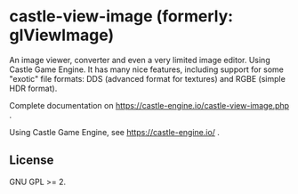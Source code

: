 # castle-view-image (formerly: glViewImage)

An image viewer, converter and even a very limited image editor. Using Castle Game Engine. It has many nice features, including support for some "exotic" file formats: DDS (advanced format for textures) and RGBE (simple HDR format).

Complete documentation on https://castle-engine.io/castle-view-image.php .

Using Castle Game Engine, see https://castle-engine.io/ .

## License

GNU GPL >= 2.

